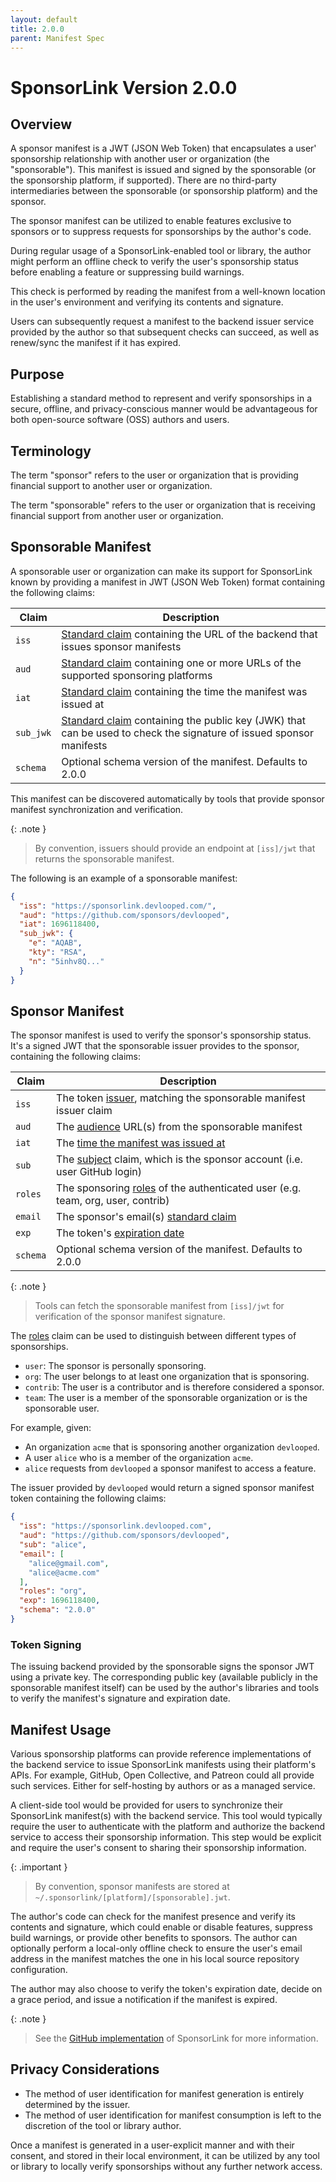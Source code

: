 ```yaml
---
layout: default
title: 2.0.0
parent: Manifest Spec
---
```

<!-- #content -->
# SponsorLink Version 2.0.0

## Overview

A sponsor manifest is a JWT (JSON Web Token) that encapsulates a user' sponsorship relationship 
with another user or organization (the "sponsorable"). This manifest is issued and signed by the 
sponsorable (or the sponsorship platform, if supported). There are no third-party intermediaries 
between the sponsorable (or sponsorship platform) and the sponsor.

The sponsor manifest can be utilized to enable features exclusive to sponsors or to suppress requests 
for sponsorships by the author's code.

During regular usage of a SponsorLink-enabled tool or library, the author might perform an offline 
check to verify the user's sponsorship status before enabling a feature or suppressing build warnings.

This check is performed by reading the manifest from a well-known location in the user's environment 
and verifying its contents and signature.

Users can subsequently request a manifest to the backend issuer service provided by the author so 
that subsequent checks can succeed, as well as renew/sync the manifest if it has expired.

## Purpose

Establishing a standard method to represent and verify sponsorships in a secure, offline, and 
privacy-conscious manner would be advantageous for both open-source software (OSS) authors and users.

## Terminology

The term "sponsor" refers to the user or organization that is providing financial support 
to another user or organization.

The term "sponsorable" refers to the user or organization that is receiving financial 
support from another user or organization.

## Sponsorable Manifest

A sponsorable user or organization can make its support for SponsorLink known by providing 
a manifest in JWT (JSON Web Token) format containing the following claims:

| Claim       | Description |
| ----------- | ----------- |
| `iss`       | [Standard claim](https://www.rfc-editor.org/rfc/rfc7519#section-4.1.1) containing the URL of the backend that issues sponsor manifests |
| `aud`       | [Standard claim](https://www.rfc-editor.org/rfc/rfc7519#section-4.1.3) containing one or more URLs of the supported sponsoring platforms |
| `iat`       | [Standard claim](https://www.rfc-editor.org/rfc/rfc7519#section-4.1.6) containing the time the manifest was issued at |
| `sub_jwk`   | [Standard claim](https://openid.net/specs/openid-connect-core-1_0.html#SelfIssuedResponse) containing the public key (JWK) that can be used to check the signature of issued sponsor manifests |
| `schema`    | Optional schema version of the manifest. Defaults to 2.0.0 |

This manifest can be discovered automatically by tools that provide sponsor manifest synchronization 
and verification.

{: .note }
> By convention, issuers should provide an endpoint at `[iss]/jwt` that returns the sponsorable manifest.

The following is an example of a sponsorable manifest:

```json
{
  "iss": "https://sponsorlink.devlooped.com/",
  "aud": "https://github.com/sponsors/devlooped",
  "iat": 1696118400,
  "sub_jwk": {
    "e": "AQAB",
    "kty": "RSA",
    "n": "5inhv8Q..."
  }
}
```

## Sponsor Manifest

The sponsor manifest is used to verify the sponsor's sponsorship status. It's a signed JWT 
that the sponsorable issuer provides to the sponsor, containing the following claims:

| Claim       | Description |
| ----------- | ----------- |
| `iss`       | The token [issuer](https://www.rfc-editor.org/rfc/rfc7519#section-4.1.1), matching the sponsorable manifest issuer claim |
| `aud`       | The [audience](https://www.rfc-editor.org/rfc/rfc7519#section-4.1.3) URL(s) from the sponsorable manifest |
| `iat`       | The [time the manifest was issued at](https://www.rfc-editor.org/rfc/rfc7519#section-4.1.6) |
| `sub`       | The [subject](https://www.rfc-editor.org/rfc/rfc7519#section-4.1.2) claim, which is the sponsor account (i.e. user GitHub login) |
| `roles`     | The sponsoring [roles](https://www.rfc-editor.org/rfc/rfc9068.html#section-7.2.1.1) of the authenticated user (e.g. team, org, user, contrib) |
| `email`     | The sponsor's email(s) [standard claim](https://openid.net/specs/openid-connect-core-1_0.html#StandardClaims) |
| `exp`       | The token's [expiration date](https://www.rfc-editor.org/rfc/rfc7519.html#section-4.1.4) |
| `schema`    | Optional schema version of the manifest. Defaults to 2.0.0 |

{: .note }
> Tools can fetch the sponsorable manifest from `[iss]/jwt` for verification of the sponsor manifest signature.

The [roles](https://www.rfc-editor.org/rfc/rfc9068.html#section-7.2.1.1) claim can be used to distinguish 
between different types of sponsorships. 

* `user`: The sponsor is personally sponsoring.
* `org`: The user belongs to at least one organization that is sponsoring.
* `contrib`: The user is a contributor and is therefore considered a sponsor.
* `team`: The user is a member of the sponsorable organization or is the sponsorable user.

For example, given:

- An organization `acme` that is sponsoring another organization `devlooped`.
- A user `alice` who is a member of the organization `acme`.
- `alice` requests from `devlooped` a sponsor manifest to access a feature.

The issuer provided by `devlooped` would return a signed sponsor manifest token containing the following claims:

```json
{
  "iss": "https://sponsorlink.devlooped.com",
  "aud": "https://github.com/sponsors/devlooped",
  "sub": "alice",
  "email": [
    "alice@gmail.com",
    "alice@acme.com"
  ],
  "roles": "org",
  "exp": 1696118400,
  "schema": "2.0.0"
}
```

### Token Signing

The issuing backend provided by the sponsorable signs the sponsor JWT using a private key. The 
corresponding public key (available publicly in the sponsorable manifest itself) can be used by 
the author's libraries and tools to verify the manifest's signature and expiration date.

## Manifest Usage

Various sponsorship platforms can provide reference implementations of the backend service to issue
SponsorLink manifests using their platform's APIs. For example, GitHub, Open Collective, and Patreon 
could all provide such services. Either for self-hosting by authors or as a managed service.

A client-side tool would be provided for users to synchronize their SponsorLink manifest(s) with the
backend service. This tool would typically require the user to authenticate with the platform and 
authorize the backend service to access their sponsorship information. This step would be explicit 
and require the user's consent to sharing their sponsorship information.

{: .important }
> By convention, sponsor manifests are stored at `~/.sponsorlink/[platform]/[sponsorable].jwt`.

The author's code can check for the manifest presence and verify its contents and signature, which 
could enable or disable features, suppress build warnings, or provide other benefits to sponsors.
The author can optionally perform a local-only offline check to ensure the user's email address 
in the manifest matches the one in his local source repository configuration. 

The author may also choose to verify the token's expiration date, decide on a grace period, and 
issue a notification if the manifest is expired.

{: .note }
> See the [GitHub implementation](github.md) of SponsorLink for more information.

## Privacy Considerations

* The method of user identification for manifest generation is entirely determined by the issuer.
* The method of user identification for manifest consumption is left to the discretion of the tool 
  or library author. 
  
Once a manifest is generated in a user-explicit manner and with their consent, and stored in their 
local environment, it can be utilized by any tool or library to locally verify sponsorships without 
any further network access.